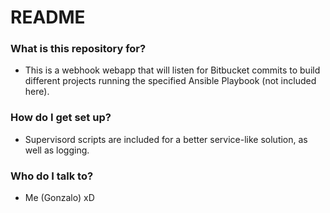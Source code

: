 
# README #

### What is this repository for? ###

* This is a webhook webapp that will listen for Bitbucket commits to build different projects running the specified Ansible Playbook (not included here).

### How do I get set up? ###

* Supervisord scripts are included for a better service-like solution, as well as logging.

### Who do I talk to? ###

* Me (Gonzalo) xD
